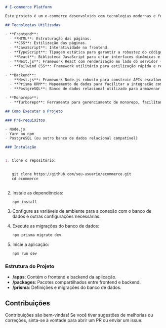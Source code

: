 
```markdown
# E-commerce Platform

Este projeto é um e-commerce desenvolvido com tecnologias modernas e focado em  escalabilidade e manutenibilidade. O objetivo foi criar uma plataforma de vendas eficiente com uma experiência de usuário otimizada.

## Tecnologias Utilizadas

- **Frontend**:
  - **HTML**: Estruturação das páginas.
  - **CSS**: Estilização das páginas.
  - **JavaScript**: Interatividade no frontend.
  - **TypeScript**: Tipagem estática para garantir a robustez do código.
  - **React**: Biblioteca JavaScript para criar interfaces dinâmicas e componentizadas.
  - **Next.js**: Framework React com renderização no lado do servidor (SSR) e otimizações de performance.
  - **Tailwind CSS**: Framework utilitário para estilização rápida e responsiva.

- **Backend**:
  - **Nest.js**: Framework Node.js robusto para construir APIs escaláveis e modulares.
  - **Prisma ORM**: Mapeamento de dados para facilitar a integração com o banco de dados relacional.
  - **PostgreSQL**: Banco de dados relacional utilizado para armazenar os dados da aplicação.

- **Monorepo**:
  - **Turborepo**: Ferramenta para gerenciamento de monorepo, facilitando o desenvolvimento de múltiplos pacotes e projetos de forma integrada.

## Como Executar o Projeto

### Pré-requisitos

- Node.js
- Yarn ou npm
- PostgreSQL (ou outro banco de dados relacional compatível)

### Instalação


1. Clone o repositório:

   
   git clone https://github.com/seu-usuario/ecommerce.git
   cd ecommerce
   
```



2. Instale as dependências:

   ```bash
   npm install
   ```

3. Configure as variáveis de ambiente para a conexão com o banco de dados e outras configurações necessárias.

4. Execute as migrações do banco de dados:

   ```bash
   npx prisma migrate dev
   ```

5. Inicie a aplicação:

   ```bash
   npm run dev
   ```

### Estrutura do Projeto

- **/apps**: Contém o frontend e backend da aplicação.
- **/packages**: Pacotes compartilhados entre frontend e backend.
- **/prisma**: Definições e migrações do banco de dados.

## Contribuições

Contribuições são bem-vindas! Se você tiver sugestões de melhorias ou correções, sinta-se à vontade para abrir um PR ou enviar um issue.

